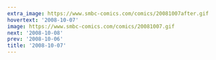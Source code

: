 ```yaml
---
extra_image: https://www.smbc-comics.com/comics/20081007after.gif
hovertext: '2008-10-07'
image: https://www.smbc-comics.com/comics/20081007.gif
next: '2008-10-08'
prev: '2008-10-06'
title: '2008-10-07'
---
```

